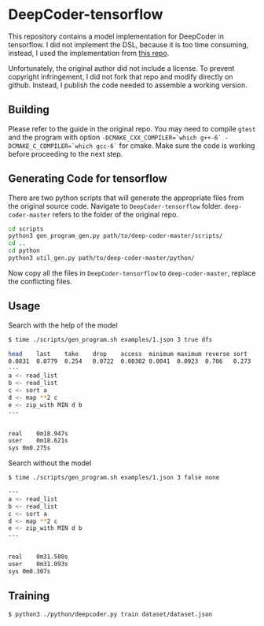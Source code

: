 DeepCoder-tensorflow
===

This repository contains a model implementation for DeepCoder in tensorflow.
I did not implement the DSL, because it is too time consuming, instead, I used
the implementation from [this repo](https://github.com/HiroakiMikami/deep-coder).

Unfortunately, the original author did not include a license. To prevent copyright infringement,
I did not fork that repo and modify directly on github. Instead, I publish the code needed to assemble
a working version.

Building
---
Please refer to the guide in the original repo. You may need to compile `gtest` and the program with option
`` -DCMAKE_CXX_COMPILER=`which g++-6` -DCMAKE_C_COMPILER=`which gcc-6` `` for cmake. Make sure the code is
working before proceeding to the next step.

Generating Code for tensorflow
---
There are two python scripts that will generate the appropriate files from the original source code.
Navigate to `DeepCoder-tensorflow` folder. `deep-coder-master` refers to the folder of the original repo.
```bash
cd scripts
python3 gen_program_gen.py path/to/deep-coder-master/scripts/
cd ..
cd python
python3 util_gen.py path/to/deep-coder-master/python/
```
Now copy all the files in `DeepCoder-tensorflow` to `deep-coder-master`, replace the conflicting files.

Usage
---
Search with the help of the model
```bash
$ time ./scripts/gen_program.sh examples/1.json 3 true dfs

head    last    take    drop    access  minimum maximum reverse sort    sum map filter  count   zip_with    scanl1  >0  <0  %2 == 0 %2 == 1+1   -1  *(-1)   *2  *3  *4  /2  /3  /4  **2 MIN MAX
0.0831  0.0779  0.254   0.0722  0.00302 0.0041  0.0923  0.706   0.273   0.009720.059    0.185   0.154   0.0288  0.035   0.0107  0.0932  0.000624    0.002110.0053   0.00189 0.057   0.00132 0.00355 0.00775 0.000167    0.0171  0.194   0.127   0.0298  0.334   0.111   4.07e-11    4.19e-11    4.19e-11
---
a <- read_list
b <- read_list
c <- sort a
d <- map **2 c
e <- zip_with MIN d b
---


real    0m18.947s
user    0m18.621s
sys 0m0.275s
```
Search without the model
```bash
$ time ./scripts/gen_program.sh examples/1.json 3 false none

---
a <- read_list
b <- read_list
c <- sort a
d <- map **2 c
e <- zip_with MIN d b
---


real    0m31.580s
user    0m31.093s
sys 0m0.307s

```

Training
---
```bash
$ python3 ./python/deepcoder.py train dataset/dataset.json
```
